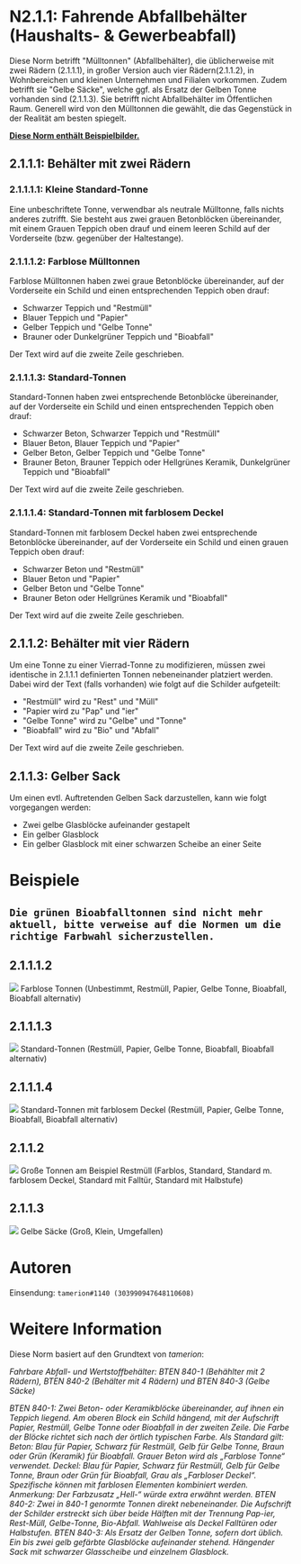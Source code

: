 # N2.1.1: Fahrende Abfallbehälter (Haushalts- & Gewerbeabfall)

Diese Norm betrifft "Mülltonnen" (Abfallbehälter), die üblicherweise mit zwei Rädern (2.1.1.1), in großer Version auch vier Rädern(2.1.1.2), in Wohnbereichen und kleinen Unternehmen und Filialen vorkommen. Zudem betrifft sie "Gelbe Säcke", welche ggf. als Ersatz der Gelben Tonne vorhanden sind (2.1.1.3). Sie betrifft nicht Abfallbehälter im Öffentlichen Raum. Generell wird von den Mülltonnen die gewählt, die das Gegenstück in der Realität am besten spiegelt.

**[Diese Norm enthält Beispielbilder.](#beispiele)**

## 2.1.1.1: Behälter mit zwei Rädern
### 2.1.1.1.1: Kleine Standard-Tonne

Eine unbeschriftete Tonne, verwendbar als neutrale Mülltonne, falls nichts anderes zutrifft. Sie besteht aus zwei grauen Betonblöcken übereinander, mit einem Grauen Teppich oben drauf und einem leeren Schild auf der Vorderseite (bzw. gegenüber der Haltestange).

### 2.1.1.1.2: Farblose Mülltonnen

Farblose Mülltonnen haben zwei graue Betonblöcke übereinander, auf der Vorderseite ein Schild und einen entsprechenden Teppich oben drauf:
* Schwarzer Teppich und "Restmüll"
* Blauer Teppich und "Papier"
* Gelber Teppich und "Gelbe Tonne"
* Brauner oder Dunkelgrüner Teppich und "Bioabfall"

Der Text wird auf die zweite Zeile geschrieben.

### 2.1.1.1.3: Standard-Tonnen

Standard-Tonnen haben zwei entsprechende Betonblöcke übereinander, auf der Vorderseite ein Schild und einen entsprechenden Teppich oben drauf:
* Schwarzer Beton, Schwarzer Teppich und "Restmüll"
* Blauer Beton, Blauer Teppich und "Papier"
* Gelber Beton, Gelber Teppich und "Gelbe Tonne"
* Brauner Beton, Brauner Teppich oder Hellgrünes Keramik, Dunkelgrüner Teppich und "Bioabfall"

Der Text wird auf die zweite Zeile geschrieben.

### 2.1.1.1.4: Standard-Tonnen mit farblosem Deckel

Standard-Tonnen mit farblosem Deckel haben zwei entsprechende Betonblöcke übereinander, auf der Vorderseite ein Schild und einen grauen Teppich oben drauf:
* Schwarzer Beton und "Restmüll"
* Blauer Beton und "Papier"
* Gelber Beton und "Gelbe Tonne"
* Brauner Beton oder Hellgrünes Keramik und "Bioabfall"

Der Text wird auf die zweite Zeile geschrieben.

## 2.1.1.2: Behälter mit vier Rädern

Um eine Tonne zu einer Vierrad-Tonne zu modifizieren, müssen zwei identische in 2.1.1.1 definierten Tonnen nebeneinander platziert werden. Dabei wird der Text (falls vorhanden) wie folgt auf die Schilder aufgeteilt:
* "Restmüll" wird zu "Rest" und "Müll"
* "Papier wird zu "Pap" und "ier"
* "Gelbe Tonne" wird zu "Gelbe" und "Tonne"
* "Bioabfall" wird zu "Bio" und "Abfall"

Der Text wird auf die zweite Zeile geschrieben.

## 2.1.1.3: Gelber Sack

Um einen evtl. Auftretenden Gelben Sack darzustellen, kann wie folgt vorgegangen werden:
* Zwei gelbe Glasblöcke aufeinander gestapelt
* Ein gelber Glasblock
* Ein gelber Glasblock mit einer schwarzen Scheibe an einer Seite

# Beispiele

## `Die grünen Bioabfalltonnen sind nicht mehr aktuell, bitte verweise auf die Normen um die richtige Farbwahl sicherzustellen.`

## 2.1.1.1.2

![](https://cdn.discordapp.com/attachments/702537093527765083/702537396532674591/N41.png)
Farblose Tonnen (Unbestimmt, Restmüll, Papier, Gelbe Tonne, Bioabfall, Bioabfall alternativ)

## 2.1.1.1.3

![](https://cdn.discordapp.com/attachments/702537093527765083/702537401993789480/N41b.png)
Standard-Tonnen (Restmüll, Papier, Gelbe Tonne, Bioabfall, Bioabfall alternativ)

## 2.1.1.1.4

![](https://cdn.discordapp.com/attachments/702537093527765083/702537407257378875/N41c.png)
Standard-Tonnen mit farblosem Deckel (Restmüll, Papier, Gelbe Tonne, Bioabfall, Bioabfall alternativ)

## 2.1.1.2

![](https://cdn.discordapp.com/attachments/702537093527765083/702537411225190450/N42.png)
Große Tonnen am Beispiel Restmüll (Farblos, Standard, Standard m. farblosem Deckel, Standard mit Falltür, Standard mit Halbstufe)

## 2.1.1.3

![](https://cdn.discordapp.com/attachments/702537093527765083/702537415809564762/N43.png)
Gelbe Säcke (Groß, Klein, Umgefallen)

# Autoren

Einsendung: `tamerion#1140 (303990947648110608)`

# Weitere Information

Diese Norm basiert auf den Grundtext von _tamerion_:

_Fahrbare Abfall- und Wertstoffbehälter: BTEN 840-1 (Behählter mit 2 Rädern), BTEN 840-2 (Behälter mit 4 Rädern) und BTEN 840-3 (Gelbe Säcke)_

_BTEN 840-1: Zwei Beton- oder Keramikblöcke übereinander, auf ihnen ein Teppich liegend. Am oberen Block ein Schild hängend, mit der Aufschrift Papier, Restmüll, Gelbe Tonne oder Bioabfall in der zweiten Zeile. Die Farbe der Blöcke richtet sich nach der örtlich typischen Farbe. Als Standard gilt: Beton: Blau für Papier, Schwarz für Restmüll, Gelb für Gelbe Tonne, Braun oder Grün (Keramik) für Bioabfall. Grauer Beton wird als „Farblose Tonne“ verwendet. Deckel: Blau für Papier, Schwarz für Restmüll, Gelb für Gelbe Tonne, Braun oder Grün für Bioabfall, Grau als „Farbloser Deckel“. Spezifische können mit farblosen Elementen kombiniert werden. Anmerkung: Der Farbzusatz „Hell-“ würde extra erwähnt werden.
BTEN 840-2: Zwei in 840-1 genormte Tonnen direkt nebeneinander. Die Aufschrift der Schilder erstreckt sich über beide Hälften mit der Trennung Pap-ier, Rest-Müll, Gelbe-Tonne, Bio-Abfall. Wahlweise als Deckel Falltüren oder Halbstufen.
BTEN 840-3: Als Ersatz der Gelben Tonne, sofern dort üblich. Ein bis zwei gelb gefärbte Glasblöcke aufeinander stehend. Hängender Sack mit schwarzer Glasscheibe und einzelnem Glasblock._